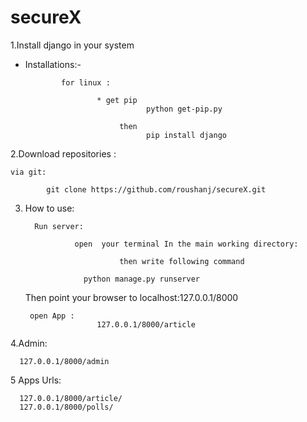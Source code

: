 # secureX

1.Install django in your system
 
 * Installations:- 
       
               for linux :
                 
                       * get pip
                                  python get-pip.py
                      
                            then 
                                  pip install django


2.Download repositories :

    via git:
   
            git clone https://github.com/roushanj/secureX.git
   
3. How to use:
   
         Run server:
 
                  open  your terminal In the main working directory:
 
                            then write following command
 
                    python manage.py runserver
       
    Then point your browser to localhost:127.0.0.1/8000
       
        open App : 
                       127.0.0.1/8000/article
      
4.Admin:
  
      127.0.0.1/8000/admin
  
    


5 Apps Urls:

      127.0.0.1/8000/article/
      127.0.0.1/8000/polls/

